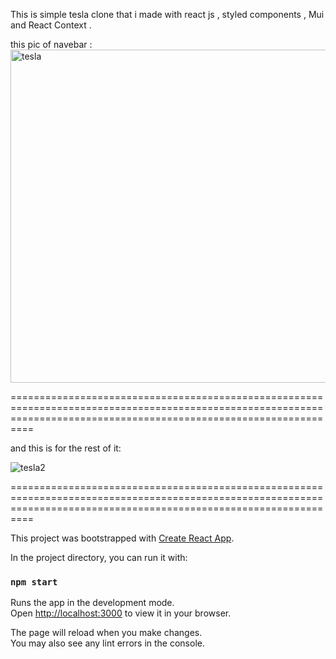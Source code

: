  
 
 This is simple tesla clone that i made with react js , styled components , Mui and React Context .
 
this pic of navebar :
<img width="533" alt="tesla" src="https://user-images.githubusercontent.com/65579391/163305524-474ff964-1a7e-421d-b0d2-8d6be7e1075d.png">

======================================================================================================================================================================

and this is for the rest of it:


![tesla2](https://user-images.githubusercontent.com/65579391/163305986-19a40b6a-00cb-4fb9-a504-452f522cd836.png)

======================================================================================================================================================================




This project was bootstrapped with [Create React App](https://github.com/facebook/create-react-app).



In the project directory, you can run it with:

### `npm start`

Runs the app in the development mode.\
Open [http://localhost:3000](http://localhost:3000) to view it in your browser.

The page will reload when you make changes.\
You may also see any lint errors in the console.



